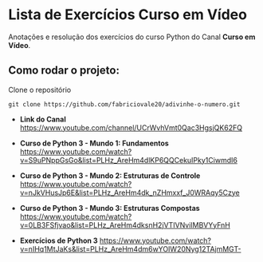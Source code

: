 # Lista de Exercícios Curso em Vídeo

Anotações e resolução dos exercícios do curso Python do Canal **Curso em Vídeo**.

## Como rodar o projeto:
Clone o repositório
```
git clone https://github.com/fabriciovale20/adivinhe-o-numero.git
```

* **Link do Canal**
https://www.youtube.com/channel/UCrWvhVmt0Qac3HgsjQK62FQ


* **Curso de Python 3 - Mundo 1: Fundamentos**
https://www.youtube.com/watch?v=S9uPNppGsGo&list=PLHz_AreHm4dlKP6QQCekuIPky1CiwmdI6


* **Curso de Python 3 - Mundo 2: Estruturas de Controle**
https://www.youtube.com/watch?v=nJkVHusJp6E&list=PLHz_AreHm4dk_nZHmxxf_J0WRAqy5Czye


* **Curso de Python 3 - Mundo 3: Estruturas Compostas**
https://www.youtube.com/watch?v=0LB3FSfjvao&list=PLHz_AreHm4dksnH2jVTIVNviIMBVYyFnH


* **Exercícios de Python 3**
https://www.youtube.com/watch?v=nIHq1MtJaKs&list=PLHz_AreHm4dm6wYOIW20Nyg12TAjmMGT-

